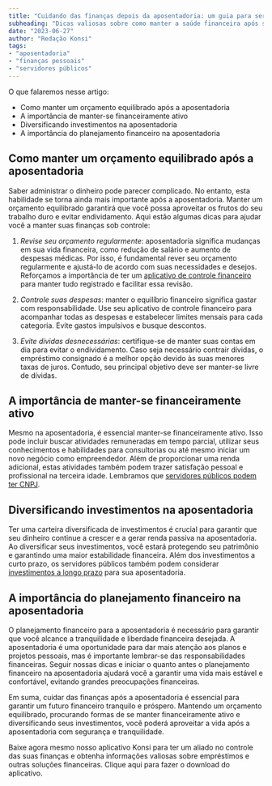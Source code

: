 ```yaml
---
title: "Cuidando das finanças depois da aposentadoria: um guia para servidores públicos"
subheading: "Dicas valiosas sobre como manter a saúde financeira após sua carreira no setor público chegar ao fim."
date: "2023-06-27"
author: "Redação Konsi"
tags:
- "aposentadoria"
- "finanças pessoais"
- "servidores públicos"
---
```


O que falaremos nesse artigo:
- Como manter um orçamento equilibrado após a aposentadoria
- A importância de manter-se financeiramente ativo
- Diversificando investimentos na aposentadoria
- A importância do planejamento financeiro na aposentadoria

## Como manter um orçamento equilibrado após a aposentadoria

Saber administrar o dinheiro pode parecer complicado. No entanto, esta habilidade se torna ainda mais importante após a aposentadoria. Manter um orçamento equilibrado garantirá que você possa aproveitar os frutos do seu trabalho duro e evitar endividamento. Aqui estão algumas dicas para ajudar você a manter suas finanças sob controle:

1. *Revise seu orçamento regularmente*: aposentadoria significa mudanças em sua vida financeira, como redução de salário e aumento de despesas médicas. Por isso, é fundamental rever seu orçamento regularmente e ajustá-lo de acordo com suas necessidades e desejos. Reforçamos a importância de ter um [aplicativo de controle financeiro](konsi.com.br/postagens/aplicativo-de-controle-financeiro-confira-otimas-opcoes) para manter tudo registrado e facilitar essa revisão.

2. *Controle suas despesas*: manter o equilíbrio financeiro significa gastar com responsabilidade. Use seu aplicativo de controle financeiro para acompanhar todas as despesas e estabelecer limites mensais para cada categoria. Evite gastos impulsivos e busque descontos.

3. *Evite dívidas desnecessárias*: certifique-se de manter suas contas em dia para evitar o endividamento. Caso seja necessário contrair dívidas, o [](www.link_para_konsi.com.br) empréstimo consignado é a melhor opção devido às suas menores taxas de juros. Contudo, seu principal objetivo deve ser manter-se livre de dívidas.

## A importância de manter-se financeiramente ativo

Mesmo na aposentadoria, é essencial manter-se financeiramente ativo. Isso pode incluir buscar atividades remuneradas em tempo parcial, utilizar seus conhecimentos e habilidades para consultorias ou até mesmo iniciar um novo negócio como empreendedor. Além de proporcionar uma renda adicional, estas atividades também podem trazer satisfação pessoal e profissional na terceira idade. Lembramos que [servidores públicos podem ter CNPJ](konsi.com.br/postagens/servidor-publico-pode-ter-cnpj-saiba-a-resposta).

## Diversificando investimentos na aposentadoria

Ter uma carteira diversificada de investimentos é crucial para garantir que seu dinheiro continue a crescer e a gerar renda passiva na aposentadoria. Ao diversificar seus investimentos, você estará protegendo seu patrimônio e garantindo uma maior estabilidade financeira. Além dos investimentos a curto prazo, os servidores públicos também podem considerar [investimentos a longo prazo](konsi.com.br/postagens/investir-ou-quitar-dvidas-o-que-fazer-ao-contratar-crdito-consignado) para sua aposentadoria.

## A importância do planejamento financeiro na aposentadoria

O planejamento financeiro para a aposentadoria é necessário para garantir que você alcance a tranquilidade e liberdade financeira desejada. A aposentadoria é uma oportunidade para dar mais atenção aos planos e projetos pessoais, mas é importante lembrar-se das responsabilidades financeiras. Seguir nossas dicas e iniciar o quanto antes o planejamento financeiro na aposentadoria ajudará você a garantir uma vida mais estável e confortável, evitando grandes preocupações financeiras.

Em suma, cuidar das finanças após a aposentadoria é essencial para garantir um futuro financeiro tranquilo e próspero. Mantendo um orçamento equilibrado, procurando formas de se manter financeiramente ativo e diversificando seus investimentos, você poderá aproveitar a vida após a aposentadoria com segurança e tranquilidade.

Baixe agora mesmo nosso aplicativo Konsi para ter um aliado no controle das suas finanças e obtenha informações valiosas sobre empréstimos e outras soluções financeiras. Clique aqui para fazer o [](www.link_para_download_do_aplicativo) download do aplicativo.